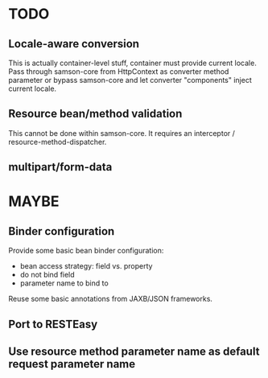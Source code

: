 
# TODO

## Locale-aware conversion

This is actually container-level stuff, container must provide current locale.
Pass through samson-core from HttpContext as converter method parameter or
bypass samson-core and let converter "components" inject current locale.

## Resource bean/method validation

This cannot be done within samson-core.
It requires an interceptor / resource-method-dispatcher.

## multipart/form-data

# MAYBE

## Binder configuration

Provide some basic bean binder configuration:

* bean access strategy: field vs. property
* do not bind field
* parameter name to bind to

Reuse some basic annotations from JAXB/JSON frameworks.

## Port to RESTEasy

## Use resource method parameter name as default request parameter name
